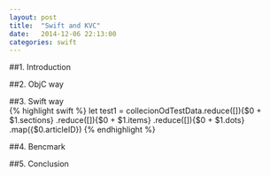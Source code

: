 ```yaml
---
layout: post
title:  "Swift and KVC"
date:   2014-12-06 22:13:00
categories: swift
---
```

##1. Introduction

##2. ObjC way 
 
##3. Swift way  
 {% highlight swift %}
 let test1 = collecionOdTestData.reduce([]){$0 + $1.sections}
				.reduce([]){$0 + $1.items}
				.reduce([]){$0 + $1.dots}
				.map({$0.articleID})
 {% endhighlight %}

##4. Bencmark  

##5. Conclusion  

